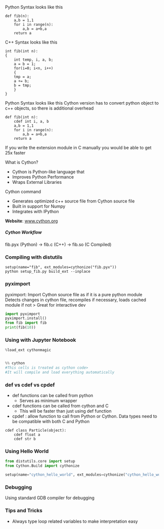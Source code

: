 Python Syntax looks like this
```
def fib(n):
    a,b = 1,1
    for i in range(n):
        a,b = a+b,a
    return a
```
C++ Syntax looks like this
```
int fib(int n):
{
    int temp, i, a, b;
    a = b = 1;
    for(i=0; i<n, i++)
    {
    tmp = a;
    a += b;
    b = tmp;
    }
}
```

Python Syntax looks like this
Cython version has to convert python object to c++ objects, so there is additional overhead
```
def fib(int n):
    cdef int i, a, b
    a,b = 1,1
    for i in range(n):
        a,b = a+b,a
    return a
```

If you write the extension module in C manually you would be able to get 25x faster

What is Cython?
- Cython is Python-like language that
- Improves Python Performance
- Wraps External Libraries

Cython command
- Generates optimized c++ source file from Cython source file
- Built in support for Numpy
- Integrates with IPython

**Website**: www.cython.org

##### Cython Workflow
fib.pyx (Python) -> fib.c (C++) -> fib.so (C Compiled)

### Compiling with distutils
```
setup(name="fib", ext_modules=cythonize("fib.pyx"))
python setup_fib.py build_ext --inplace
```

### pyximport
pyximport: Import Cython source file as if it is a pure python module
Detects changes in cython file, recompiles if necessary, loads cached module if not > Great for interactive dev

```python
import pyximport
pyximport.install()
from fib import fib
print(fib(10))
```

### Using with Jupyter Notebook


```python
%load_ext cythonmagic


%% cython
#This cells is treated as cython code>
#It will compile and load everything automatically
```

### def vs cdef vs cpdef
- def functions can be called from python
  - Serves as minimum wrapper
- cdef functions can be called from cython and C
  - This will be faster than just using def function
- cpdef : allow function to call from Python or Cython.
    Data types need to be compatible with both C and Python
```cython
cdef class Particle(object):
    cdef float a
    cdef str b
```


### Using Hello World

```python
from distutils.core import setup
from Cython.Build import cythonize

setup(name="cython_hello_world", ext_modules=cythonize("cython_hello_world.pyx"))
```

### Debugging
Using standard GDB compiler for debugging

### Tips and Tricks
- Always type loop related variables to make interpretation easy
